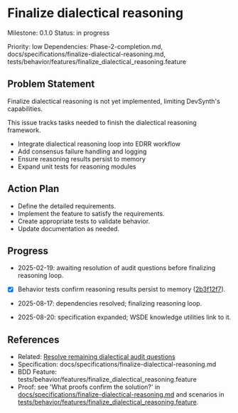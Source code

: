 # Finalize dialectical reasoning
Milestone: 0.1.0
Status: in progress

Priority: low
Dependencies: Phase-2-completion.md, docs/specifications/finalize-dialectical-reasoning.md, tests/behavior/features/finalize_dialectical_reasoning.feature

## Problem Statement
Finalize dialectical reasoning is not yet implemented, limiting DevSynth's capabilities.


This issue tracks tasks needed to finish the dialectical reasoning framework.

- Integrate dialectical reasoning loop into EDRR workflow
- Add consensus failure handling and logging
- Ensure reasoning results persist to memory
- Expand unit tests for reasoning modules

## Action Plan
- Define the detailed requirements.
- Implement the feature to satisfy the requirements.
- Create appropriate tests to validate behavior.
- Update documentation as needed.

## Progress
- 2025-02-19: awaiting resolution of audit questions before finalizing reasoning loop.
- [x] Behavior tests confirm reasoning results persist to memory ([2b3f12f7](../commit/2b3f12f7)).
- 2025-08-17: dependencies resolved; finalizing reasoning loop.

- 2025-08-20: specification expanded; WSDE knowledge utilities link to it.

## References
- Related: [Resolve remaining dialectical audit questions](archived/Resolve-remaining-dialectical-audit-questions.md)
- Specification: docs/specifications/finalize-dialectical-reasoning.md
- BDD Feature: tests/behavior/features/finalize_dialectical_reasoning.feature
- Proof: see 'What proofs confirm the solution?' in [docs/specifications/finalize-dialectical-reasoning.md](../docs/specifications/finalize-dialectical-reasoning.md) and scenarios in [tests/behavior/features/finalize_dialectical_reasoning.feature](../tests/behavior/features/finalize_dialectical_reasoning.feature).
